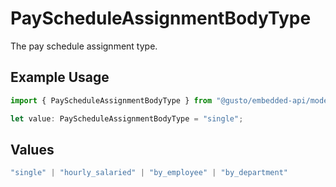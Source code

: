 # PayScheduleAssignmentBodyType

The pay schedule assignment type.

## Example Usage

```typescript
import { PayScheduleAssignmentBodyType } from "@gusto/embedded-api/models/components/payscheduleassignmentbody.js";

let value: PayScheduleAssignmentBodyType = "single";
```

## Values

```typescript
"single" | "hourly_salaried" | "by_employee" | "by_department"
```
